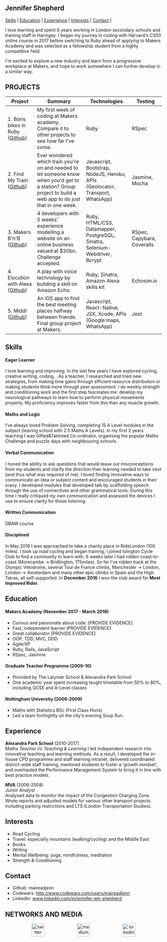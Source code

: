 ## Jennifer Shepherd

[Skills](#skills) | [Education](#education) | [Experience](#experience) | [Interests](#interests) | [Contact](#contact) |

I love learning and spent 8 years working in London secondary schools and training staff in Haringey.  I began my journey in coding with Harvard's CS50 online course in 2017 before switching to Ruby ahead of applying to Makers Academy and was selected as a fellowship student from a highly competitive field.  

I'm excited to explore a new industry and learn from a progressive workplace at Makers, and hope to work somewhere I can further develop in a similar way.

## PROJECTS
| Project       | Summary       | Technologies  | Testing |
| ------------- |---------------| --------------|---------|
| 1. Boris bikes in Ruby ([Github](https://github.com/Alicespyglass/boris-bikes)) | My first week of coding at Makers academy. Compare it to other projects to see how far I've come. |Ruby | RSpec |
| 2. Find My Train ([Github](https://github.com/Alicespyglass/wk9-group-practice-project-Trainspotting))|Ever wondered which train you're on and needed to let someone know when you'd get to a station? Group project to build a web app to do just that in one week. | Javascript, Bootstrap, NodeJS, Heroku, APIs (Geolocator, Transport, WhatsApp) | Jasmine, Mocha |
| 3. Makers B'n'B ([Github](https://github.com/Alicespyglass/makers-bnb))| 4 developers with 5 weeks' experience modelling a website on an online business valued at $30bn. Challenge accepted. | Ruby, HTML/CSS, Datamapper, PostgreSQL, Sinatra, Selenium-Webdriver, Bcrypt | RSpec, Capybara, Coveralls |
| 4. Elocution with Alexa ([Github](https://github.com/Alicespyglass/alexa1-hello-world))| A play with voice technology by building a skill on Amazon Echo. | Ruby, Sinatra, Amazon Alexa skills kit  | Echosim.io |
| 5. Middl ([Github](https://github.com/Alicespyglass/middl)) | An iOS app to find the best meeting places halfway between friends. Final group project at Makers. | Javascript, React-Native, JSX, Xcode, APIs (Google maps, WhatsApp) | Jest | 

## Skills

#### Eager Learner
I love learning and improving.  In the last few years I have explored cycling, creative writing, coding, .  As a teacher, I researched and tried new strategies, from making time gains through efficient resource distribution or making *students* think more through peer assessment.
I do weekly strength and conditioning work and the first step fascinates me: develop my neurological pathways to learn how to perform physical movements properly.  My proficiency improves faster from this than any muscle growth.

#### Maths and Logic
I've always loved Problem Solving, completing 15 A Level modules in the subject (leaving school with 2.5 Maths A Levels).  In my first 2 years teaching I was Gifted&Talented Co-ordinator, organising the popular Maths Challenge and puzzle days with neighbouring schools.

#### Verbal Communication
I honed the ability to ask questions that would tease out misconceptions from my students and clarify the direction their learning needed to take next (and thus what was required of me).  I loved finding innovative ways to communicate an idea or subject content and encouraged students in their oracy.  I developed modules that developed talk by scaffolding speech through the use of connectives and other grammatical tools.  During this time I really critiqued my own communication and assessed the devices I use to ensure clarity for those listening.

#### Written Communication
DBAW course

#### Disciplined
In May 2016 I was approached to take a charity place in RideLondon (100 miles).  I took up road cycling and began training; I joined Islington Cycle Club to find a community to learn with. 6 weeks later I had ridden coast-to-coast (Morecambe -> Bridlington, 175miles). So far I've ridden track at the Olympic Velodrome, several Tour de France climbs, Manchester -> London, London -> Amsterdam and many other epic climbs in Spain and the High Tatras, all self-supported.  In **December 2016** I won the club award for **Most Improved Rider**.

## Education

#### Makers Academy (November 2017 - March 2018)

- Curious and passionate about code. [PROVIDE EVIDENCE]
- Fast, independent learner [PROVIDE EVIDENCE]
- Great collaborator [PROVIDE EVIDENCE]
- OOP, TDD, MVC, DDD
- Agile/XP
- Ruby, Rails, JavaScript
- RSpec, Jasmine

#### Graduate Teacher Programme (2009-10)

- Provided by The Latymer School & Alexandra Park School
- One academic year spent increasing taught timetable from 50% to 80%, including GCSE and A-Level classes

#### Nottingham University (2006-2009)

- Maths with Statistics BSc (First Class Hons)
- Led a team fortnightly on the city's evening Soup Run.

## Experience

**Alexandra Park School** (2010-2017)    
*Maths Teacher i/c Teaching & Learning*
I led independent research into innovative teaching and learning methods. As a result, I developed the in-house CPD programme and staff learning intranet, delivered coordinated district-wide staff training, mentored students to foster a 'growth mindset', and overhauled the Performance Management System to bring it in line with best practice models.

**MVA** (2006-2008)   
*Junior Analyst*  
Analysed data to monitor the impact of the Congestion Charging Zone.  Wrote reports and adjusted models for various other transport projects including parking restrictions and LTS (London Transportation Studies).

## Interests
- Road Cycling
- Travel: especially mountains (walking/cycling) and the Middle East
- Books
- Writing
- Mental Wellbeing: yoga, mindfulness, meditation
- Strength & Conditioning

## Contact
- Github: maireadjenn
- Codewars: http://www.codewars.com/users/maireadjenn
- LinkedIn: www.linkedin.com/in/jennifer-em-shepherd

## NETWORKS AND MEDIA
<p align="center">
<a href="https://twitter.com/Alicespyglass">
<img src="http://goinkscape.com/wp-content/uploads/2015/07/twitter-logo-final.png" alt="twitter" hspace="50" height="42" width="42"></a>

<a href="https://medium.com/@alicespyglass">
<img src="https://static1.squarespace.com/static/53457bcae4b0bc890d496d14/t/568ebeee4bf118e7ef8dbef3/1452195567236/medium_logo_detail_icon.png?format=300w" alt="medium" hspace="50" height="42" width="42"></a>

<a href="https://www.linkedin.com/in/alicespyglass/">
<img src="https://www.iconfinder.com/data/icons/free-social-icons/67/linkedin_circle_color-512.png" alt="linkedin" hspace="50" height="42" width="42"></a>

</p>
